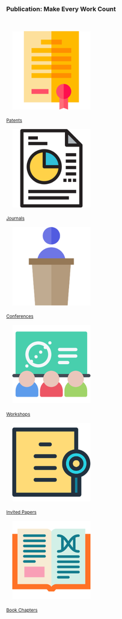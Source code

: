 <div class="block-title"><h3>Publication: Make Every Work Count</h3></div>
<br>

<div class="row row-cols-auto g-3 justify-content-center">
    <div class="col mt-3">
     <div class="card" style="width: 13rem;">
        <img src="./img/patents.svg" class="card-img-top" alt="patents" style="padding: 1rem;" title="Patents">
        <div class="card-body text-center">
            <a href="pages/patents.html" class="btn btn-primary ajax-page-load" style="font-size: .85em;">Patents</a>
        </div>
    </div>
    </div>
    <div class="col mt-3">
      <div class="card" style="width: 13rem;">
        <img src="./img/journals.svg" class="card-img-top" alt="journal" style="padding: 1rem;" title="Journals">
        <div class="card-body text-center">
            <a href="pages/journals.html" class="btn btn-primary ajax-page-load" style="font-size: .85em;">Journals</a>
        </div>
        </div>
    </div>
    <div class="col mt-3">
      <div class="card" style="width: 13rem;">
        <img src="./img/conferences.svg" class="card-img-top" alt="conferences" style="padding: 1rem;" title="Conferences">
        <div class="card-body text-center">
            <a href="pages/conferences.html" class="btn btn-primary ajax-page-load" style="font-size: .85em;">Conferences</a>
        </div>
        </div>
    </div>
    <div class="col mt-3">
     <div class="card" style="width: 13rem;">
        <img src="./img/workshops.svg" class="card-img-top" alt="workshops" style="padding: 1rem;" title="Workshops">
        <div class="card-body text-center">
            <a href="pages/workshops.html" class="btn btn-primary ajax-page-load" style="font-size: .85em;">Workshops</a>
        </div>
        </div>
    </div>
    <div class="col mt-3">
      <div class="card" style="width: 13rem;">
        <img src="./img/invited-papers.svg" class="card-img-top" alt="invited papers" style="padding: 1rem;" title="Invited Papers">
        <div class="card-body text-center">
            <a href="pages/invitedpapers.html" class="btn btn-primary ajax-page-load" style="font-size: .85em;">Invited Papers</a>
        </div>
        </div>
    </div>
    <div class="col mt-3">
      <div class="card" style="width: 13rem;">
        <img src="./img/books.svg" class="card-img-top" alt="books" style="padding: 1rem;" title="Books and Book Chapters">
        <div class="card-body text-center">
            <a href="pages/bookchapters.html" class="btn btn-primary ajax-page-load" style="font-size: .85em;">Book Chapters</a>
        </div>
        </div>
    </div>
  </div>